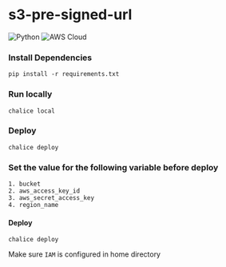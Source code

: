 # s3-pre-signed-url
![Python](https://img.shields.io/badge/-Python-333333?style=flat&logo=python)
![AWS Cloud](https://img.shields.io/badge/-AWS%20Cloud-333333?style=flat&logo=amazon)

### Install Dependencies

    pip install -r requirements.txt

### Run locally

    chalice local

### Deploy

    chalice deploy

### Set the value for the following variable before deploy

    1. bucket
    2. aws_access_key_id
    3. aws_secret_access_key
    4. region_name
    
#### Deploy

    chalice deploy

Make sure `IAM` is configured in home directory


